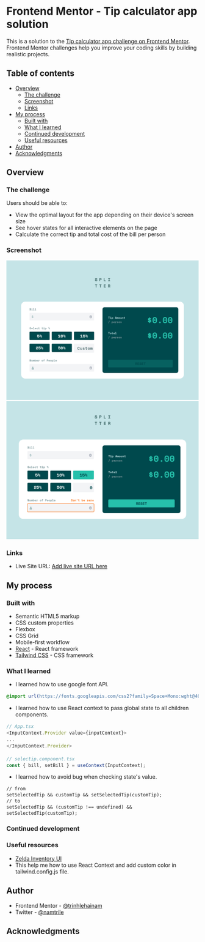 # Frontend Mentor - Tip calculator app solution

This is a solution to the [Tip calculator app challenge on Frontend Mentor](https://www.frontendmentor.io/challenges/tip-calculator-app-ugJNGbJUX). Frontend Mentor challenges help you improve your coding skills by building realistic projects.

## Table of contents

- [Overview](#overview)
  - [The challenge](#the-challenge)
  - [Screenshot](#screenshot)
  - [Links](#links)
- [My process](#my-process)
  - [Built with](#built-with)
  - [What I learned](#what-i-learned)
  - [Continued development](#continued-development)
  - [Useful resources](#useful-resources)
- [Author](#author)
- [Acknowledgments](#acknowledgments)

## Overview

### The challenge

Users should be able to:

- View the optimal layout for the app depending on their device's screen size
- See hover states for all interactive elements on the page
- Calculate the correct tip and total cost of the bill per person

### Screenshot

![](./screenshot/empty-state.png)
![](./screenshot/active-state.png)

### Links

- Live Site URL: [Add live site URL here](https://trinhlehainam.github.io/tipcalculatorchallenge/)

## My process

### Built with

- Semantic HTML5 markup
- CSS custom properties
- Flexbox
- CSS Grid
- Mobile-first workflow
- [React](https://reactjs.org/) - React framework
- [Tailwind CSS](https://tailwindcss.com/) - CSS framework

### What I learned

- I learned how to use google font API.

```css
@import url(https://fonts.googleapis.com/css2?family=Space+Mono:wght@400;600;700&display=swap);
```
- I learned how to use React context to pass global state to all children components.

```ts
// App.tsx
<InputContext.Provider value={inputContext}>
...
</InputContext.Provider>

// selectip.component.tsx
const { bill, setBill } = useContext(InputContext);
```

- I learned how to avoid bug when checking state's value.

```tsx
// from
setSelectedTip && customTip && setSelectedTip(customTip);
// to
setSelectedTip && (customTip !== undefined) && setSelectedTip(customTip);
```

### Continued development

### Useful resources

- [Zelda Inventory UI](https://dev.to/flagrede/how-to-replicate-the-zelda-botw-interface-with-react-tailwind-and-framer-motion-part-1-298g)
- This help me how to use React Context and add custom color in tailwind.config.js file.

## Author

- Frontend Mentor - [@trinhlehainam](https://www.frontendmentor.io/profile/trinhlehainam)
- Twitter - [@namtrile](https://www.twitter.com/namtrile)

## Acknowledgments
